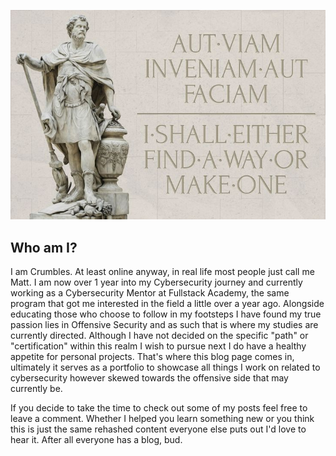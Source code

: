 ![Unlock](docs/assets/images/AutViam.jpg)



## Who am I?

I am Crumbles. At least online anyway, in real life most people just call me Matt. I am now over 1 year into my Cybersecurity journey and currently working as a Cybersecurity Mentor at Fullstack Academy, the same program that got me interested in the field a little over a year ago. Alongside educating those who choose to follow in my footsteps I have found my true passion lies in Offensive Security and as such that is where my studies are currently directed. Although I have not decided on the specific "path" or "certification" within this realm I wish to pursue next I do have a healthy appetite for personal projects. That's where this blog page comes in, ultimately it serves as a portfolio to showcase all things I work on related to cybersecurity however skewed towards the offensive side that may currently be. 

If you decide to take the time to check out some of my posts feel free to leave a comment. Whether I helped you learn something new or you think this is just the same rehashed content everyone else puts out I'd love to hear it. After all everyone has a blog, bud.


